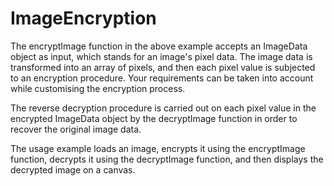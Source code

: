 # ImageEncryption
The encryptImage function in the above example accepts an ImageData object as input, which stands for an image's pixel data. The image data is transformed into an array of pixels, and then each pixel value is subjected to an encryption procedure. Your requirements can be taken into account while customising the encryption process.

The reverse decryption procedure is carried out on each pixel value in the encrypted ImageData object by the decryptImage function in order to recover the original image data.

The usage example loads an image, encrypts it using the encryptImage function, decrypts it using the decryptImage function, and then displays the decrypted image on a canvas.
